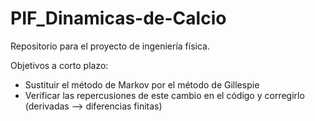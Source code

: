# PIF_Dinamicas-de-Calcio
Repositorio para el proyecto de ingeniería física.

Objetivos a corto plazo:
  - Sustituir el método de Markov por el método de Gillespie
  - Verificar las repercusiones de este cambio en el código y corregirlo (derivadas --> diferencias finitas)
